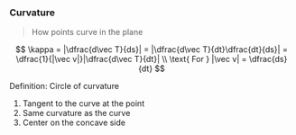 ### Curvature
> How points curve in the plane

$$
    \kappa = |\dfrac{d\vec T}{ds}| = |\dfrac{d\vec T}{dt}\dfrac{dt}{ds}| = \dfrac{1}{|\vec v|}|\dfrac{d\vec T}{dt}| \\
     \text{ For } |\vec v| = \dfrac{ds}{dt}
$$

Definition: Circle of curvature
1. Tangent to the curve at the point
2. Same curvature as the curve
3. Center on the concave side